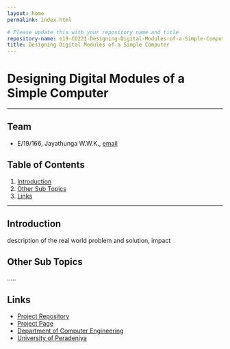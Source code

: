 ```yaml
---
layout: home
permalink: index.html

# Please update this with your repository name and title
repository-name: e19-CO221-Designing-Digital-Modules-of-a-Simple-Computer
title: Designing Digital Modules of a Simple Computer
---
```


[comment]: # "This is the standard layout for the project, but you can clean this and use your own template"

# Designing Digital Modules of a Simple Computer

---

<!-- 
This is a sample image, to show how to add images to your page. To learn more options, please refer [this](https://projects.ce.pdn.ac.lk/docs/faq/how-to-add-an-image/)

![Sample Image](./images/sample.png)
 -->

## Team
-  E/19/166, Jayathunga W.W.K., [email](mailto:e19166@eng.pdn.ac.lk)


## Table of Contents
1. [Introduction](#introduction)
2. [Other Sub Topics](#other-sub-topics)
3. [Links](#links)

---

## Introduction

 description of the real world problem and solution, impact

## Other Sub Topics

.....

## Links

- [Project Repository](e19-CO221-Designing-Digital-Modules-of-a-Simple-Computer)
- [Project Page](https://e19166.github.io/e19-CO221-Designing-Digital-Modules-of-a-Simple-Computer/)
- [Department of Computer Engineering](http://www.ce.pdn.ac.lk/)
- [University of Peradeniya](https://eng.pdn.ac.lk/)


[//]: # (Please refer this to learn more about Markdown syntax)
[//]: # (https://github.com/adam-p/markdown-here/wiki/Markdown-Cheatsheet)
